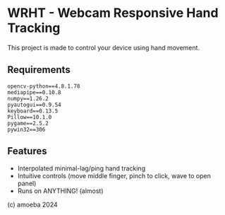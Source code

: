 
# WRHT - Webcam Responsive Hand Tracking
This project is made to control your device using hand movement.
## Requirements

```
opencv-python==4.8.1.78
mediapipe==0.10.8
numpy==1.26.2
pyautogui==0.9.54
keyboard==0.13.5
Pillow==10.1.0
pygame==2.5.2
pywin32==306
```

## Features
- Interpolated minimal-lag/ping hand tracking
- Intuitive controls (move middle finger, pinch to click, wave to open panel)
- Runs on ANYTHING! (almost)

(c) amoeba 2024
